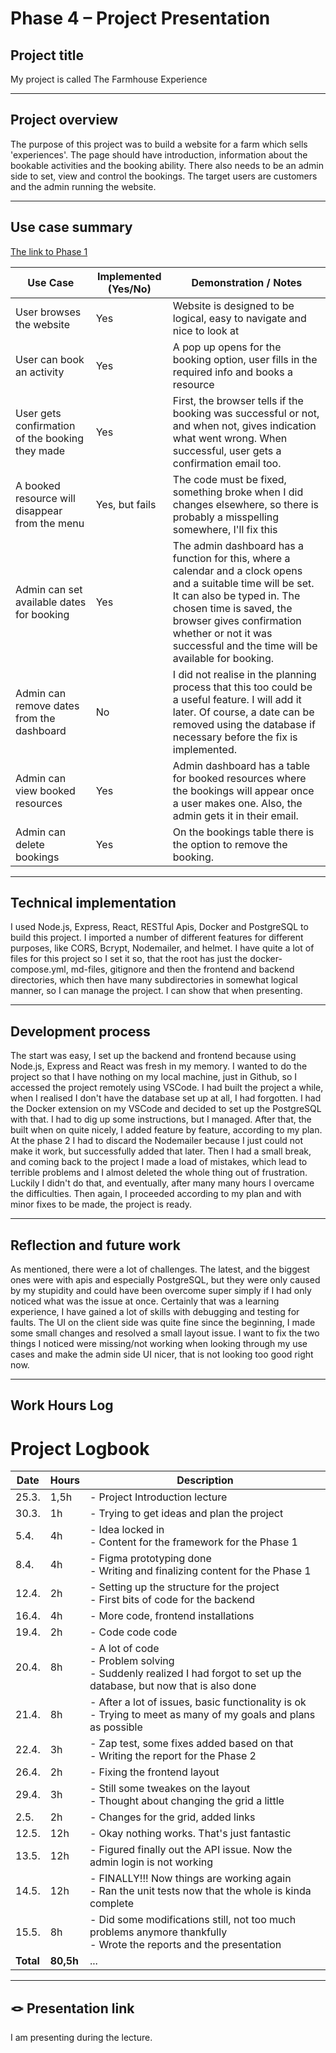 # Phase 4 – Project Presentation


##  Project title

My project is called The Farmhouse Experience

---

##  Project overview

The purpose of this project was to build a website for a farm which sells 'experiences'. The page should have introduction, information about the bookable activities and the booking ability. There also needs to be an admin side to set, view and control the bookings. The target users are customers and the admin running the website.

---

##  Use case summary

<a href="https://github.com/satukauppinen/AdvWebDev-project/blob/main/Phase1.md">The link to Phase 1</a>

| Use Case | Implemented (Yes/No) | Demonstration / Notes |
|----------|----------------------|------------------------|
| User browses the website | Yes | Website is designed to be logical, easy to navigate and nice to look at |
| User can book an activity | Yes | A pop up opens for the booking option, user fills in the required info and books a resource |
| User gets confirmation of the booking they made | Yes | First, the browser tells if the booking was successful or not, and when not, gives indication what went wrong. When successful, user gets a confirmation email too. |
| A booked resource will disappear from the menu | Yes, but fails | The code must be fixed, something broke when I did changes elsewhere, so there is probably a misspelling somewhere, I'll fix this |
| Admin can set available dates for booking | Yes | The admin dashboard has a function for this, where a calendar and a clock opens and a suitable time will be set. It can also be typed in. The chosen time is saved, the browser gives confirmation whether or not it was successful and the time will be available for booking. |
| Admin can remove dates from the dashboard | No | I did not realise in the planning process that this too could be a useful feature. I will add it later. Of course, a date can be removed using the database if necessary before the fix is implemented. |
| Admin can view booked resources | Yes | Admin dashboard has a table for booked resources where the bookings will appear once a user makes one. Also, the admin gets it in their email. |
| Admin can delete bookings | Yes | On the bookings table there is the option to remove the booking. |


---

##  Technical implementation

I used Node.js, Express, React, RESTful Apis, Docker and PostgreSQL to build this project. I imported a number of different features for different purposes, like CORS, Bcrypt, Nodemailer, and helmet. I have quite a lot of files for this project so I set it so, that the root has just the docker-compose.yml, md-files, gitignore and then the frontend and backend directories, which then have many subdirectories in somewhat logical manner, so I can manage the project. I can show that when presenting.



---

##  Development process

The start was easy, I set up the backend and frontend because using Node.js, Express and React was fresh in my memory. I wanted to do the project so that I have nothing on my local machine, just in Github, so I accessed the project remotely using VSCode. I had built the project a while, when I realised I don't have the database set up at all, I had forgotten. I had the Docker extension on my VSCode and decided to set up the PostgreSQL with that. I had to dig up some instructions, but I managed. After that, the built when on quite nicely, I added feature by feature, according to my plan. At the phase 2 I had to discard the Nodemailer because I just could not make it work, but successfully added that later. Then I had a small break, and coming back to the project I made a load of mistakes, which lead to terrible problems and I almost deleted the whole thing out of frustration. Luckily I didn't do that, and eventually, after many many hours I overcame the difficulties. Then again, I proceeded according to my plan and with minor fixes to be made, the project is ready.


---

##  Reflection and future work

As mentioned, there were a lot of challenges. The latest, and the biggest ones were with apis and especially PostgreSQL, but they were only caused by my stupidity and could have been overcome super simply if I had only noticed what was the issue at once. Certainly that was a learning experience, I have gained a lot of skills with debugging and testing for faults. The UI on the client side was quite fine since the beginning, I made some small changes and resolved a small layout issue. I want to fix the two things I noticed were missing/not working when looking through my use cases and make the admin side UI nicer, that is not looking too good right now.

---

##  Work Hours Log

# Project Logbook

| Date | Hours | Description |
| --- | --- |--- |
| 25.3. | 1,5h |- Project Introduction lecture|
| 30.3. | 1h |- Trying to get ideas and plan the project |
| 5.4. | 4h |- Idea locked in </br> - Content for the framework for the Phase 1 |
| 8.4. | 4h |- Figma prototyping done</br>- Writing and finalizing content for the Phase 1 |
| 12.4. | 2h |- Setting up the structure for the project</br>- First bits of code for the backend |
| 16.4. | 4h |- More code, frontend installations</br> |
| 19.4. | 2h |- Code code code |
|20.4. | 8h |- A lot of code</br>- Problem solving </br>- Suddenly realized I had forgot to set up the database, but now that is also done |
| 21.4. | 8h |- After a lot of issues, basic functionality is ok</br>- Trying to meet as many of my goals and plans as possible |
| 22.4. | 3h |- Zap test, some fixes added based on that </br>- Writing the report for the Phase 2 |
| 26.4. | 2h |- Fixing the frontend layout </br> |
| 29.4. | 3h |- Still some tweakes on the layout </br>- Thought about changing the grid a little |
| 2.5. | 2h |- Changes for the grid, added links </br> |
| 12.5. | 12h |- Okay nothing works. That's just fantastic </br>
| 13.5. | 12h |- Figured finally out the API issue. Now the admin login is not working |
| 14.5. | 12h |- FINALLY!!! Now things are working again </br>- Ran the unit tests now that the whole is kinda complete |
| 15.5. | 8h |- Did some modifications still, not too much problems anymore thankfully </br>- Wrote the reports and the presentation |
| **Total**| **80,5h** |... |

---

## 🪢 Presentation link

I am presenting during the lecture.